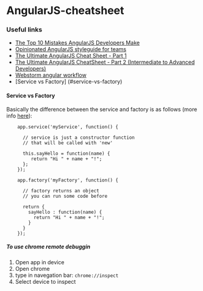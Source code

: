 # AngularJS-cheatsheet

### Useful links

* [The Top 10 Mistakes AngularJS Developers Make](https://www.airpair.com/angularjs/posts/top-10-mistakes-angularjs-developers-make) 
* [Opinionated AngularJS styleguide for teams](http://toddmotto.com/opinionated-angular-js-styleguide-for-teams/) 
* [The Ultimate AngularJS Cheat Sheet - Part 1](http://www.dotnetcurry.com/angularjs/1114/angularjs-cheatsheet-beginner-developers-part1) 
* [The Ultimate AngularJS CheatSheet - Part 2 (Intermediate to Advanced Developers)](http://www.dotnetcurry.com/angularjs/1115/angularjs-cheatsheet-intermediate-advanced-developers-part2) 
* [Webstorm angular workflow](http://blog.jetbrains.com/webstorm/2014/03/angularjs-workflow-in-webstorm/) 
* [Service vs Factory] (#service-vs-factory)



#### Service vs Factory

Basically the difference between the service and factory is as follows (more info [here](http://blog.thoughtram.io/angular/2015/07/07/service-vs-factory-once-and-for-all.html)):

        app.service('myService', function() {
        
          // service is just a constructor function
          // that will be called with 'new'
        
          this.sayHello = function(name) {
             return "Hi " + name + "!";
          };
        });
        
        app.factory('myFactory', function() {
        
          // factory returns an object
          // you can run some code before
        
          return {
            sayHello : function(name) {
              return "Hi " + name + "!";
            }
          }
        });

##### To use chrome remote debuggin
1. Open app in device
2. Open chrome
3. type in navegation bar: `chrome://inspect`
4. Select device to inspect
